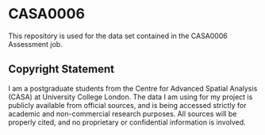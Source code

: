 # CASA0006
This repository is used for the data set contained in the CASA0006 Assessment job.

## Copyright Statement
I am a postgraduate students from the Centre for Advanced Spatial Analysis (CASA) at University College London. The data I
am using for my project is publicly available from official sources, and is being accessed strictly for academic and non-commercial research purposes. All sources will be properly cited, and no proprietary or confidential information is involved.
